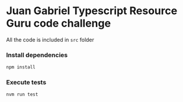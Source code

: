 # Juan Gabriel Typescript Resource Guru code challenge

All the code is included in ```src``` folder

### Install dependencies

```bash
npm install
```

### Execute tests

```bash
nvm run test
```